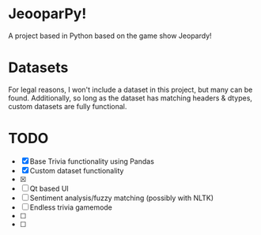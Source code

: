 # JeooparPy!
A project based in Python based on the game show Jeopardy!

# Datasets
For legal reasons, I won't include a dataset in this project, but many can be found. 
Additionally, so long as the dataset has matching headers & dtypes, custom datasets are fully functional.

# TODO
- [x] Base Trivia functionality using Pandas
- [x] Custom dataset functionality
- [x] 
- [ ] Qt based UI
- [ ] Sentiment analysis/fuzzy matching (possibly with NLTK)
- [ ] Endless trivia gamemode
- [ ] 
- [ ] 